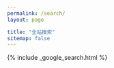 ```yaml
---
permalink: /search/
layout: page

title: "全站搜索"
sitemap: false
---
```


{% include _google_search.html %}
